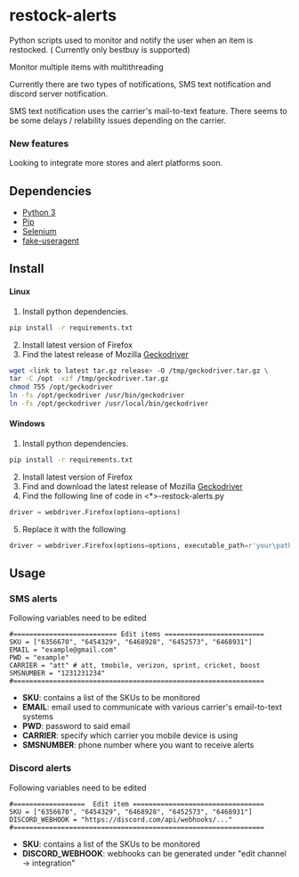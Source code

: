 # restock-alerts
Python scripts used to monitor and notify the user when an item is restocked. ( Currently only bestbuy is supported)

Monitor multiple items with multithreading

Currently there are two types of notifications, SMS text notification and discord server notification.

SMS text notification uses the carrier's mail-to-text feature. There seems to be some delays / relability issues depending on the carrier.

### New features
Looking to integrate more stores and alert platforms soon.

## Dependencies
* [Python 3](https://www.python.org/downloads/)
* [Pip](https://pypi.org/project/pip/)
* [Selenium](https://www.selenium.dev/downloads/)
* [fake-useragent](https://pypi.org/project/fake-useragent/)

## Install
#### Linux
1. Install python dependencies.
```sh
pip install -r requirements.txt
```
2. Install latest version of Firefox
3. Find the latest release of Mozilla [Geckodriver](https://github.com/mozilla/geckodriver/releases)
```sh
wget <link to latest tar.gz release> -O /tmp/geckodriver.tar.gz \
tar -C /opt -xzf /tmp/geckodriver.tar.gz
chmod 755 /opt/geckodriver
ln -fs /opt/geckodriver /usr/bin/geckodriver
ln -fs /opt/geckodriver /usr/local/bin/geckodriver
```
#### Windows
1. Install python dependencies.
```sh
pip install -r requirements.txt
```
2. Install latest version of Firefox
3. Find and download the latest release of Mozilla [Geckodriver](https://github.com/mozilla/geckodriver/releases)
4. Find the following line of code in <*>-restock-alerts.py
 ```python
 driver = webdriver.Firefox(options=options)
 ```
5. Replace it with the following
 ```python
 driver = webdriver.Firefox(options=options, executable_path=r'your\path\geckodriver.exe')
 ```
## Usage

### SMS alerts
Following variables need to be edited
```
#========================== Edit items =========================
SKU = ["6356670", "6454329", "6468928", "6452573", "6468931"]
EMAIL = "example@gmail.com"
PWD = "example"
CARRIER = "att" # att, tmobile, verizon, sprint, cricket, boost
SMSNUMBER = "1231231234"
#===============================================================
```
* **SKU**: contains a list of the SKUs to be monitored
* **EMAIL**: email used to communicate with various carrier's email-to-text systems
* **PWD**: password to said email
* **CARRIER**: specify which carrier you mobile device is using
* **SMSNUMBER**: phone number where you want to receive alerts 

### Discord alerts
Following variables need to be edited
```
#==================  Edit item =================================
SKU = ["6356670", "6454329", "6468928", "6452573", "6468931"]
DISCORD_WEBHOOK = "https://discord.com/api/webhooks/..."
#===============================================================
```
* **SKU**: contains a list of the SKUs to be monitored
* **DISCORD_WEBHOOK**: webhooks can be generated under "edit channel -> integration"

